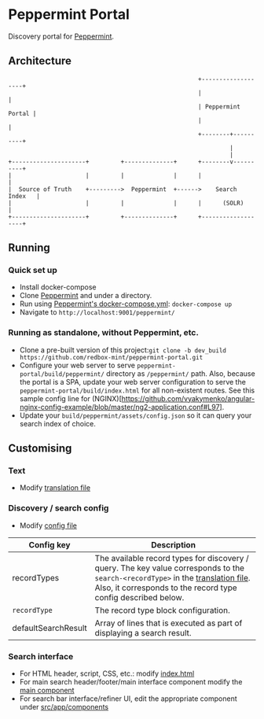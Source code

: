 # Peppermint Portal

Discovery portal for [Peppermint](https://github.com/redbox-mint/peppermint).

## Architecture
```
                                                      +-------------------+
                                                      |                   |
                                                      | Peppermint Portal |
                                                      |                   |
                                                      +--------+----------+
                                                               |
                                                               |
+---------------------+         +--------------+      +--------v----------+
|                     |         |              |      |                   |
|  Source of Truth    +--------->  Peppermint  +------>    Search Index   |
|                     |         |              |      |      (SOLR)       |
+---------------------+         +--------------+      +-------------------+
```

## Running

### Quick set up

- Install docker-compose
- Clone [Peppermint](https://github.com/redbox-mint/peppermint/) and under a directory.
- Run using [Peppermint's docker-compose.yml](https://github.com/redbox-mint/peppermint/blob/master/docker-compose.yml): `docker-compose up`
- Navigate to `http://localhost:9001/peppermint/`

### Running as standalone, without Peppermint, etc.

- Clone a pre-built version of this project:`git clone -b dev_build https://github.com/redbox-mint/peppermint-portal.git`
- Configure your web server to serve `peppermint-portal/build/peppermint/` directory as `/peppermint/` path. Also, because the portal is a SPA, update your web server configuration to serve the `peppermint-portal/build/index.html` for all non-existent routes. See this sample config line for (NGINX)[https://github.com/vyakymenko/angular-nginx-config-example/blob/master/ng2-application.conf#L97].
- Update your `build/peppermint/assets/config.json` so it can query your search index of choice.

## Customising

### Text

- Modify [translation file](https://github.com/redbox-mint/peppermint-portal/blob/master/src/assets/locales/en/translation.json)

### Discovery / search config

- Modify [config file](https://github.com/redbox-mint/peppermint-portal/blob/master/src/assets/config.json)

| Config key | Description |
| --- | --- |
| recordTypes | The available record types for discovery / query. The key value corresponds to the `search-<recordType>` in the [translation file](https://github.com/redbox-mint/peppermint-portal/blob/master/src/assets/locales/en/translation.json). Also, it corresponds to the record type config described below. |
| `recordType` | The record type block configuration.  |
| defaultSearchResult | Array of lines that is executed as part of displaying a search result. |

### Search interface

- For HTML header, script, CSS, etc.: modify [index.html](https://github.com/redbox-mint/peppermint-portal/blob/master/src/index.html)
- For main search header/footer/main interface component modify the [main component](https://github.com/redbox-mint/peppermint-portal/blob/master/src/app/app.component.html)
- For search bar interface/refiner UI, edit the appropriate component under [src/app/components](https://github.com/redbox-mint/peppermint-portal/blob/master/src/app/components)
